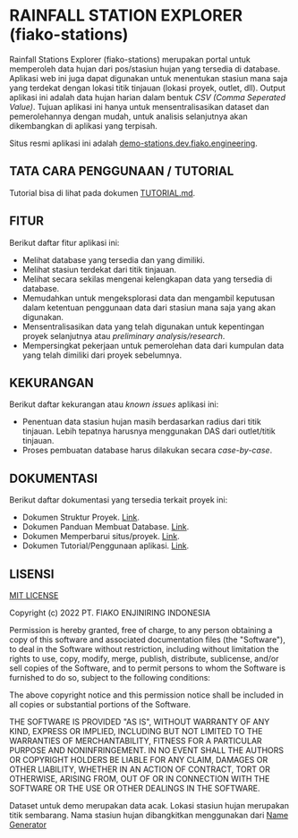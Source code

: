 # RAINFALL STATION EXPLORER (fiako-stations)

Rainfall Stations Explorer (fiako-stations) merupakan portal untuk memperoleh data hujan dari pos/stasiun hujan yang tersedia di database. Aplikasi web ini juga dapat digunakan untuk menentukan stasiun mana saja yang terdekat dengan lokasi titik tinjauan (lokasi proyek, outlet, dll). Output aplikasi ini adalah data hujan harian dalam bentuk _CSV (Comma Seperated Value)_. Tujuan aplikasi ini hanya untuk mensentralisasikan dataset dan pemerolehannya dengan mudah, untuk analisis selanjutnya akan dikembangkan di aplikasi yang terpisah. 

Situs resmi aplikasi ini adalah [demo-stations.dev.fiako.engineering](http://demo-stations.dev.fiako.engineering).

## TATA CARA PENGGUNAAN / TUTORIAL

Tutorial bisa di lihat pada dokumen [TUTORIAL.md](./docs/TUTORIAL.md).

## FITUR

Berikut daftar fitur aplikasi ini:

- Melihat database yang tersedia dan yang dimiliki.
- Melihat stasiun terdekat dari titik tinjauan.
- Melihat secara sekilas mengenai kelengkapan data yang tersedia di database.
- Memudahkan untuk mengeksplorasi data dan mengambil keputusan dalam ketentuan penggunaan data dari stasiun mana saja yang akan digunakan.
- Mensentralisasikan data yang telah digunakan untuk kepentingan proyek selanjutnya atau _preliminary analysis/research_.
- Mempersingkat pekerjaan untuk pemerolehan data dari kumpulan data yang telah dimiliki dari proyek sebelumnya. 

## KEKURANGAN

Berikut daftar kekurangan atau _known issues_ aplikasi ini:

- Penentuan data stasiun hujan masih berdasarkan radius dari titik tinjauan. Lebih tepatnya harusnya menggunakan DAS dari outlet/titik tinjauan. 
- Proses pembuatan database harus dilakukan secara _case-by-case_. 

## DOKUMENTASI

Berikut daftar dokumentasi yang tersedia terkait proyek ini:

- Dokumen Struktur Proyek. [Link](./docs/project_structure.md).
- Dokumen Panduan Membuat Database. [Link](./docs/create_database.md).
- Dokumen Memperbarui situs/proyek. [Link](./docs/update_project.md).
- Dokumen Tutorial/Penggunaan aplikasi. [Link](./docs/TUTORIAL.md).

## LISENSI

[MIT LICENSE](./LICENSE)

Copyright (c) 2022 PT. FIAKO ENJINIRING INDONESIA

Permission is hereby granted, free of charge, to any person obtaining a copy
of this software and associated documentation files (the "Software"), to deal
in the Software without restriction, including without limitation the rights
to use, copy, modify, merge, publish, distribute, sublicense, and/or sell
copies of the Software, and to permit persons to whom the Software is
furnished to do so, subject to the following conditions:

The above copyright notice and this permission notice shall be included in all
copies or substantial portions of the Software.

THE SOFTWARE IS PROVIDED "AS IS", WITHOUT WARRANTY OF ANY KIND, EXPRESS OR
IMPLIED, INCLUDING BUT NOT LIMITED TO THE WARRANTIES OF MERCHANTABILITY,
FITNESS FOR A PARTICULAR PURPOSE AND NONINFRINGEMENT. IN NO EVENT SHALL THE
AUTHORS OR COPYRIGHT HOLDERS BE LIABLE FOR ANY CLAIM, DAMAGES OR OTHER
LIABILITY, WHETHER IN AN ACTION OF CONTRACT, TORT OR OTHERWISE, ARISING FROM,
OUT OF OR IN CONNECTION WITH THE SOFTWARE OR THE USE OR OTHER DEALINGS IN THE
SOFTWARE.


Dataset untuk demo merupakan data acak. Lokasi stasiun hujan merupakan titik sembarang. Nama stasiun hujan dibangkitkan menggunakan dari [Name Generator](https://www.name-generator.org.uk/)

